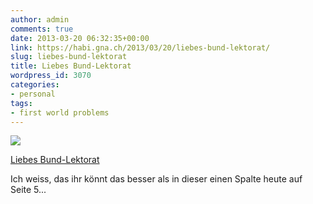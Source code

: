 ```yaml
---
author: admin
comments: true
date: 2013-03-20 06:32:35+00:00
link: https://habi.gna.ch/2013/03/20/liebes-bund-lektorat/
slug: liebes-bund-lektorat
title: Liebes Bund-Lektorat
wordpress_id: 3070
categories:
- personal
tags:
- first world problems
---
```


[![](https://static.flickr.com/8231/8574336134_d4b38ba264_m.jpg)](https://www.flickr.com/photos/habi/8574336134/)

[Liebes Bund-Lektorat](https://www.flickr.com/photos/habi/8574336134/)

Ich weiss, das ihr könnt das besser als in dieser einen Spalte heute auf Seite 5...